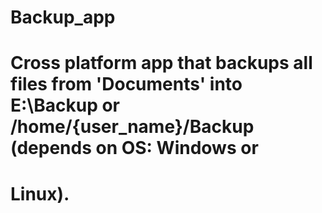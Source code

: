 # Backup_app

# Cross platform app that backups all files from 'Documents' into E:\\Backup or /home/{user_name}/Backup (depends on OS: Windows or 
# Linux).
